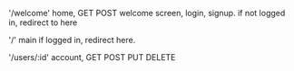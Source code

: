 
'/welcome' home, GET POST
welcome screen, login, signup. if not logged in, redirect to here


'/' main
if logged in, redirect here.

'/users/:id' account, GET POST PUT DELETE 
